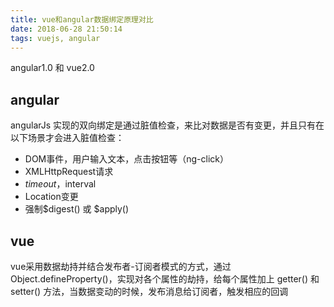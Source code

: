 ```yaml
---
title: vue和angular数据绑定原理对比
date: 2018-06-28 21:50:14
tags: vuejs, angular
---
```

 
angular1.0 和 vue2.0

<!-- more -->

## angular
angularJs 实现的双向绑定是通过脏值检查，来比对数据是否有变更，并且只有在以下场景才会进入脏值检查：
* DOM事件，用户输入文本，点击按钮等（ng-click）
* XMLHttpRequest请求
* $timeout，$interval
* Location变更
* 强制$digest() 或 $apply()

## vue
vue采用数据劫持并结合发布者-订阅者模式的方式，通过Object.defineProperty()，实现对各个属性的劫持，给每个属性加上 getter() 和 setter() 方法，当数据变动的时候，发布消息给订阅者，触发相应的回调